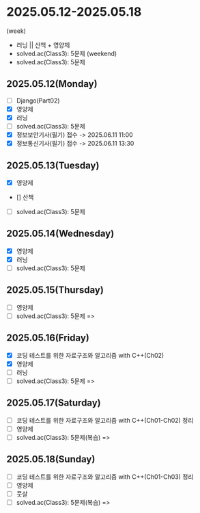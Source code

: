 # 2025.05.12-2025.05.18
(week)
- 러닝 || 산책 + 영양제
- solved.ac(Class3): 5문제
(weekend)
- solved.ac(Class3): 5문제


## 2025.05.12(Monday)
- [ ] Django(Part02)
- [X] 영양제
- [X] 러닝
- [ ] solved.ac(Class3): 5문제
- [X] 정보보안기사(필기) 접수 -> 2025.06.11 11:00
- [X] 정보통신기사(필기) 접수 -> 2025.06.11 13:30

## 2025.05.13(Tuesday)
- [X] 영양제
- [] 산책
- [ ] solved.ac(Class3): 5문제

## 2025.05.14(Wednesday)
- [X] 영양제
- [X] 러닝
- [ ] solved.ac(Class3): 5문제

## 2025.05.15(Thursday)
- [ ] 영양제
- [ ] solved.ac(Class3): 5문제
=> 

## 2025.05.16(Friday)
- [X] 코딩 테스트를 위한 자료구조와 알고리즘 with C++(Ch02)
- [X] 영양제
- [ ] 러닝
- [ ] solved.ac(Class3): 5문제
=> 

## 2025.05.17(Saturday)
- [ ] 코딩 테스트를 위한 자료구조와 알고리즘 with C++(Ch01-Ch02) 정리
- [ ] 영양제
- [ ] solved.ac(Class3): 5문제(복습)
=> 

## 2025.05.18(Sunday)
- [ ] 코딩 테스트를 위한 자료구조와 알고리즘 with C++(Ch01-Ch03) 정리
- [ ] 영양제
- [ ] 풋살
- [ ] solved.ac(Class3): 5문제(복습)
=> 